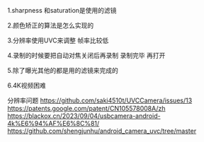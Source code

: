 1.sharpness 和saturation是使用的滤镜

2.颜色矫正的算法是怎么实现的

3.分辨率使用UVC来调整 帧率比较低

4.录制的时候要把自动对焦关闭后再录制 录制完毕 再打开

5.除了曝光其他的都是用的滤镜来完成的

6.4K视频困难


分辨率问题
https://github.com/saki4510t/UVCCamera/issues/13
https://patents.google.com/patent/CN105578008A/zh
https://blackox.cn/2023/09/04/usbcamera-android-4k%E6%94%AF%E6%8C%81/
https://github.com/shengjunhu/android_camera_uvc/tree/master 
